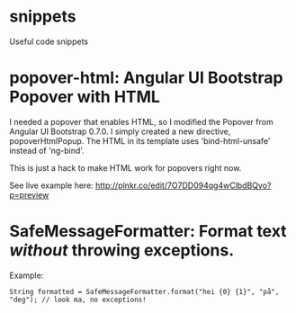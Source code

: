 snippets
========

Useful code snippets

# popover-html: Angular UI Bootstrap Popover with HTML
I needed a popover that enables HTML, so I modified the Popover from Angular UI Bootstrap 0.7.0. I simply created a new directive, popoverHtmlPopup. The HTML in its template uses 'bind-html-unsafe' instead of 'ng-bind'.

This is just a hack to make HTML work for popovers right now.

See live example here: http://plnkr.co/edit/7O7DD094qg4wClbdBQvo?p=preview

# SafeMessageFormatter: Format text _without_ throwing exceptions.

Example:

`String formatted = SafeMessageFormatter.format("hei {0} {1}", "på", "deg"); // look ma, no exceptions!`
